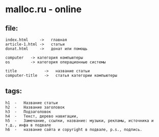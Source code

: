 # malloc.ru - online 

## file:
	index.html     ->   главная
	article-1.html ->   статьи
	donat.html     ->   донат или помощь

	computer   -> категория компьютеры
	os         -> категория операционные системы

	title            ->   название статьи
	computer-title   ->   статья категории компьютеры

## tags:
	h1	-	Название статьи
	h2	-	Название заголовок
	h3	-	Подзаголовок
	h4	-	Текст, дерево навигации,
	h5	-	Замечание, ссылки, название: музыки, рекламы, источника и т.д., инфа в подвале
	h6	-	название сайта и copyright в подвале, p.s., подпись. 
